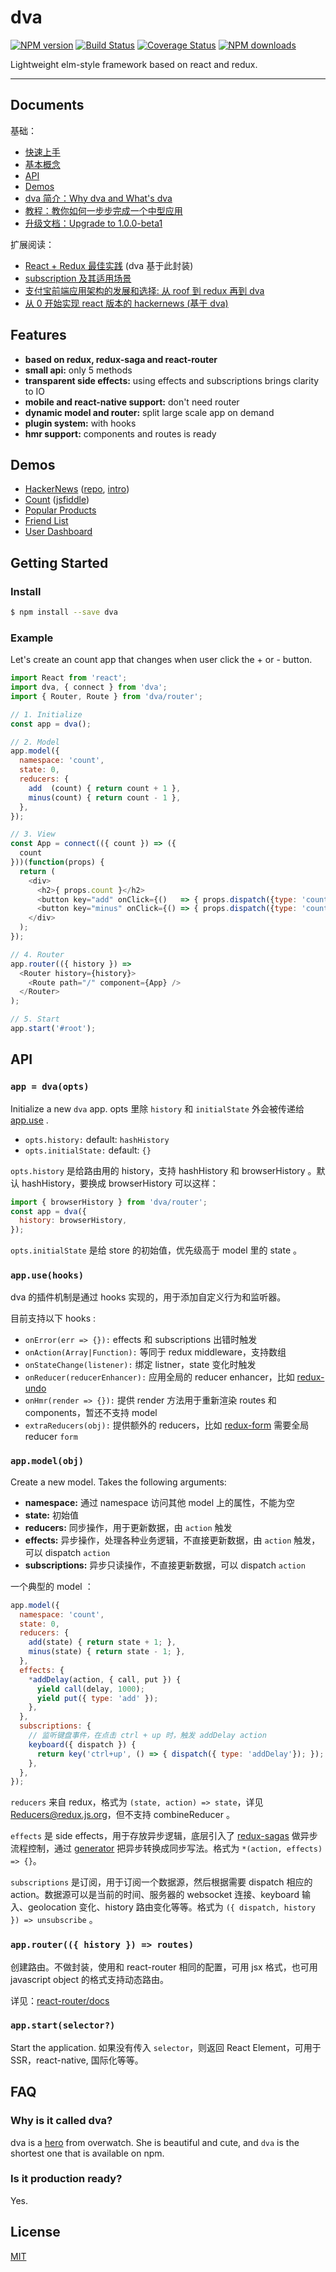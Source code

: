 # dva

[![NPM version](https://img.shields.io/npm/v/dva.svg?style=flat)](https://npmjs.org/package/dva)
[![Build Status](https://img.shields.io/travis/sorrycc/dva.svg?style=flat)](https://travis-ci.org/sorrycc/dva)
[![Coverage Status](https://img.shields.io/coveralls/sorrycc/dva.svg?style=flat)](https://coveralls.io/r/sorrycc/dva)
[![NPM downloads](http://img.shields.io/npm/dm/dva.svg?style=flat)](https://npmjs.org/package/dva)

Lightweight elm-style framework based on react and redux.

----

## Documents

基础：

- [快速上手](https://github.com/dvajs/dva-docs/blob/master/zh/%E5%BF%AB%E9%80%9F%E4%B8%8A%E6%89%8B.md)
- [基本概念](https://github.com/dvajs/dva-docs/blob/master/zh/concepts/01-%E5%9F%BA%E6%9C%AC%E6%A6%82%E5%BF%B5.md)
- [API](#api)
- [Demos](#demos)
- [dva 简介：Why dva and What's dva](https://github.com/dvajs/dva/issues/1)
- [教程：教你如何一步步完成一个中型应用](https://github.com/dvajs/dva-docs/blob/master/zh/tutorial/01-%E6%A6%82%E8%A6%81.md)
- [升级文档：Upgrade to 1.0.0-beta1](https://github.com/dvajs/dva/pull/42#issuecomment-241323617)

扩展阅读：

- [React + Redux 最佳实践](https://github.com/sorrycc/blog/issues/1) (dva 基于此封装)
- [subscription 及其适用场景](https://github.com/dvajs/dva/issues/3#issuecomment-229250708)
- [支付宝前端应用架构的发展和选择: 从 roof 到 redux 再到 dva](https://github.com/sorrycc/blog/issues/6)
- [从 0 开始实现 react 版本的 hackernews (基于 dva)](https://github.com/sorrycc/blog/issues/9)

## Features

- **based on redux, redux-saga and react-router**
- **small api:** only 5 methods
- **transparent side effects:** using effects and subscriptions brings clarity to IO
- **mobile and react-native support:** don't need router
- **dynamic model and router:** split large scale app on demand
- **plugin system:** with hooks
- **hmr support:** components and routes is ready

## Demos

- [HackerNews](https://dvajs.github.io/dva-hackernews/) ([repo](https://github.com/dvajs/dva-hackernews), [intro](https://github.com/sorrycc/blog/issues/9))
- [Count](./examples/count) ([jsfiddle](https://jsfiddle.net/puftw0ea/))
- [Popular Products](./examples/popular-products)
- [Friend List](./examples/friend-list)
- [User Dashboard](./examples/user-dashboard)

## Getting Started

### Install

```bash
$ npm install --save dva
```

### Example

Let's create an count app that changes when user click the + or - button. 

```javascript
import React from 'react';
import dva, { connect } from 'dva';
import { Router, Route } from 'dva/router';

// 1. Initialize
const app = dva();

// 2. Model
app.model({
  namespace: 'count',
  state: 0,
  reducers: {
    add  (count) { return count + 1 },
    minus(count) { return count - 1 },
  },
});

// 3. View
const App = connect(({ count }) => ({
  count
}))(function(props) {
  return (
    <div>
      <h2>{ props.count }</h2>
      <button key="add" onClick={()   => { props.dispatch({type: 'count/add'})}}>+</button>
      <button key="minus" onClick={() => { props.dispatch({type: 'count/minus'})}}>-</button>
    </div>
  );
});

// 4. Router
app.router(({ history }) =>
  <Router history={history}>
    <Route path="/" component={App} />
  </Router>
);

// 5. Start
app.start('#root');
```

## API

### `app = dva(opts)`

Initialize a new `dva` app. opts 里除 `history` 和 `initialState` 外会被传递给 [app.use](#appusehooks) .

- `opts.history:` default: `hashHistory`
- `opts.initialState:` default: `{}`

`opts.history` 是给路由用的 history，支持 hashHistory 和 browserHistory 。默认 hashHistory，要换成 browserHistory 可以这样：

```javascript
import { browserHistory } from 'dva/router';
const app = dva({
  history: browserHistory,
});
```

`opts.initialState` 是给 store 的初始值，优先级高于 model 里的 state 。

### `app.use(hooks)`

dva 的插件机制是通过 hooks 实现的，用于添加自定义行为和监听器。

目前支持以下 hooks :

- `onError(err => {}):` effects 和 subscriptions 出错时触发
- `onAction(Array|Function):` 等同于 redux middleware，支持数组
- `onStateChange(listener):` 绑定 listner，state 变化时触发
- `onReducer(reducerEnhancer):` 应用全局的 reducer enhancer，比如 [redux-undo](https://github.com/omnidan/redux-undo)
- `onHmr(render => {}):` 提供 render 方法用于重新渲染 routes 和 components，暂还不支持 model
- `extraReducers(obj):` 提供额外的 reducers，比如 [redux-form](https://github.com/erikras/redux-form) 需要全局 reducer `form`

### `app.model(obj)`

Create a new model. Takes the following arguments:

- **namespace:** 通过 namespace 访问其他 model 上的属性，不能为空
- **state:** 初始值
- **reducers:** 同步操作，用于更新数据，由 `action` 触发
- **effects:** 异步操作，处理各种业务逻辑，不直接更新数据，由 `action` 触发，可以 dispatch `action`
- **subscriptions:** 异步只读操作，不直接更新数据，可以 dispatch `action`

一个典型的 model ：

```javascript
app.model({
  namespace: 'count',
  state: 0,
  reducers: {
    add(state) { return state + 1; },
    minus(state) { return state - 1; },
  },
  effects: {
    *addDelay(action, { call, put }) {
      yield call(delay, 1000);
      yield put({ type: 'add' });
    },
  },
  subscriptions: {
    // 监听键盘事件，在点击 ctrl + up 时，触发 addDelay action
    keyboard({ dispatch }) {
      return key('ctrl+up', () => { dispatch({ type: 'addDelay'}); });
    },
  },
});
```

`reducers` 来自 redux，格式为 `(state, action) => state`，详见 [Reducers@redux.js.org](http://redux.js.org/docs/basics/Reducers.html)，但不支持 combineReducer 。

`effects` 是 side effects，用于存放异步逻辑，底层引入了 [redux-sagas](https://github.com/yelouafi/redux-saga) 做异步流程控制，通过 [generator](http://www.ruanyifeng.com/blog/2015/04/generator.html) 把异步转换成同步写法。格式为 `*(action, effects) => {}`。

`subscriptions` 是订阅，用于订阅一个数据源，然后根据需要 dispatch 相应的 action。数据源可以是当前的时间、服务器的 websocket 连接、keyboard 输入、geolocation 变化、history 路由变化等等。格式为 `({ dispatch, history }) => unsubscribe` 。

### `app.router(({ history }) => routes)`

创建路由。不做封装，使用和 react-router 相同的配置，可用 jsx 格式，也可用 javascript object 的格式支持动态路由。

详见：[react-router/docs](https://github.com/reactjs/react-router/tree/master/docs)

### `app.start(selector?)`

Start the application. 如果没有传入 `selector`，则返回 React Element，可用于 SSR，react-native, 国际化等等。

## FAQ

### Why is it called dva?

dva is a [hero](http://ow.blizzard.cn/heroes/dva) from overwatch. She is beautiful and cute, and `dva` is the shortest one that is available on npm.

### Is it production ready?

Yes.

## License

[MIT](https://tldrlegal.com/license/mit-license)
